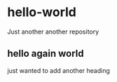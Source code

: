 # hello-world
Just another another repository

## hello again world

just wanted to add another heading
